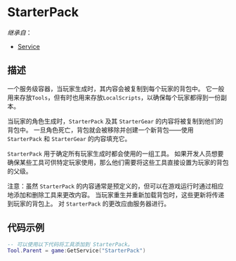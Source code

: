 # StarterPack

*继承自*：

* [Service](/Api/Classes/Service/Service.md)

## 描述

  一个服务级容器，当玩家生成时，其内容会被复制到每个玩家的背包中。 它一般用来存放`Tools`，但有时也用来存放`LocalScripts`，以确保每个玩家都得到一份副本。

  当玩家的角色生成时，`StarterPack` 及其 `StarterGear` 的内容将被复制到他们的背包中。 一旦角色死亡，背包就会被移除并创建一个新背包——使用 `StarterPack` 和 `StarterGear` 的内容填充它。

  `StarterPack` 用于确定所有玩家生成时都会使用的一组工具。 如果开发人员想要确保某些工具可供特定玩家使用，那么他们需要将这些工具直接设置为玩家的背包的父级。

  注意：虽然 `StarterPack` 的内容通常是预定义的，但可以在游戏运行时通过相应地添加和删除工具来更改内容。 当玩家重生并重新加载背包时，这些更新将传递到玩家的背包上。 对 `StarterPack` 的更改应由服务器进行。


## 代码示例

```lua
-- 可以使用以下代码将工具添加到 StarterPack。
Tool.Parent = game:GetService("StarterPack")
```
